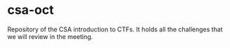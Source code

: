 csa-oct
=======

Repository of the CSA introduction to CTFs. It holds all the challenges that we will review in the meeting.
